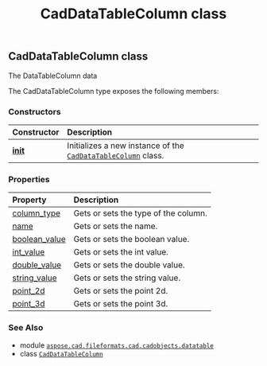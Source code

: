 ﻿---
title: CadDataTableColumn class
second_title: Aspose.CAD for Python via .NET API References
description: 
type: docs
weight: 20
url: /python-net/aspose.cad.fileformats.cad.cadobjects.datatable/caddatatablecolumn/
is_root: false
---

## CadDataTableColumn class

The DataTableColumn data



The CadDataTableColumn type exposes the following members:

### Constructors
| Constructor | Description |
| :- | :- |
| [__init__](/cad/python-net/aspose.cad.fileformats.cad.cadobjects.datatable/caddatatablecolumn/__init__/#) | Initializes a new instance of the [`CadDataTableColumn`](/cad/python-net/aspose.cad.fileformats.cad.cadobjects.datatable/caddatatablecolumn) class. |


### Properties
| Property | Description |
| :- | :- |
| [column_type](/cad/python-net/aspose.cad.fileformats.cad.cadobjects.datatable/caddatatablecolumn/column_type) | Gets or sets the type of the column. |
| [name](/cad/python-net/aspose.cad.fileformats.cad.cadobjects.datatable/caddatatablecolumn/name) | Gets or sets the name. |
| [boolean_value](/cad/python-net/aspose.cad.fileformats.cad.cadobjects.datatable/caddatatablecolumn/boolean_value) | Gets or sets the boolean value. |
| [int_value](/cad/python-net/aspose.cad.fileformats.cad.cadobjects.datatable/caddatatablecolumn/int_value) | Gets or sets the int value. |
| [double_value](/cad/python-net/aspose.cad.fileformats.cad.cadobjects.datatable/caddatatablecolumn/double_value) | Gets or sets the double value. |
| [string_value](/cad/python-net/aspose.cad.fileformats.cad.cadobjects.datatable/caddatatablecolumn/string_value) | Gets or sets the string value. |
| [point_2d](/cad/python-net/aspose.cad.fileformats.cad.cadobjects.datatable/caddatatablecolumn/point_2d) | Gets or sets the point 2d. |
| [point_3d](/cad/python-net/aspose.cad.fileformats.cad.cadobjects.datatable/caddatatablecolumn/point_3d) | Gets or sets the point 3d. |



### See Also
* module [`aspose.cad.fileformats.cad.cadobjects.datatable`](..)
* class [`CadDataTableColumn`](/cad/python-net/aspose.cad.fileformats.cad.cadobjects.datatable/caddatatablecolumn)
